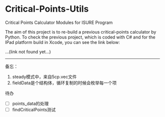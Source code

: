 # Critical-Points-Utils
Critical Points Calculator Modules for ISURE Program

The aim of this project is to re-build a previous critical-points calculator by Python. To check the previous project, which is coded with C# and for the IPad platform build in Xcode, you can see the link below:

...(link not found yet...)

---

备忘：
1. steady模式中，来自5cp.vec文件
2. fieldData是个结构体，循环复制的时候会枚举每一个项

待办
- [ ] points_data的处理
- [ ] findCriticalPoints测试
